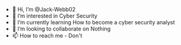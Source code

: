 - 👋 Hi, I’m @Jack-Webb02
- 👀 I’m interested in Cyber Security
- 🌱 I’m currently learning How to become a cyber security analyst
- 💞️ I’m looking to collaborate on Nothing
- 📫 How to reach me - Don't

<!---
Jack-Webb02/Jack-Webb02 is a ✨ special ✨ repository because its `README.md` (this file) appears on your GitHub profile.
You can click the Preview link to take a look at your changes.
--->
